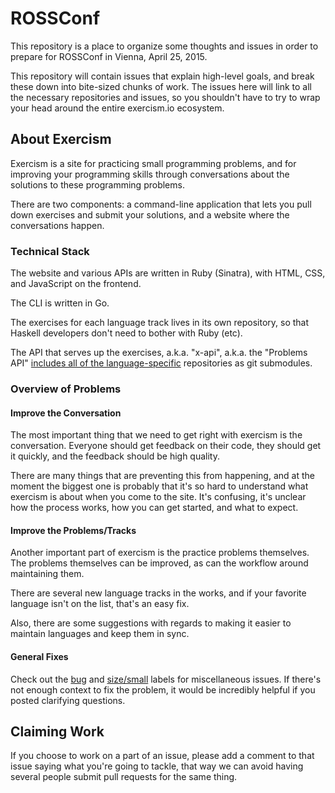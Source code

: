 # ROSSConf

This repository is a place to organize some thoughts and
issues in order to prepare for ROSSConf in Vienna,
April 25, 2015.

This repository will contain issues that explain high-level goals, and
break these down into bite-sized chunks of work. The issues here will
link to all the necessary repositories and issues, so you shouldn't
have to try to wrap your head around the entire exercism.io ecosystem.

## About Exercism

Exercism is a site for practicing small programming problems, and
for improving your programming skills through conversations about the
solutions to these programming problems.

There are two components: a command-line application that lets you pull down
exercises and submit your solutions, and a website where the conversations
happen.

### Technical Stack

The website and various APIs are written in Ruby (Sinatra), with HTML, CSS,
and JavaScript on the frontend.

The CLI is written in Go.

The exercises for each language track lives in its own repository, so that Haskell
developers don't need to bother with Ruby (etc).

The API that serves up the exercises, a.k.a. "x-api", a.k.a. the "Problems API"
[includes all of the language-specific](https://github.com/exercism/x-api/tree/master/problems)
repositories as git submodules.

### Overview of Problems

#### Improve the Conversation

The most important thing that we need to get right with exercism is the conversation.
Everyone should get feedback on their code, they should get it quickly, and the feedback
should be high quality.

There are many things that are preventing this from happening, and at the moment the biggest
one is probably that it's so hard to understand what exercism is about when you come to the
site. It's confusing, it's unclear how the process works, how you can get started, and what
to expect.

#### Improve the Problems/Tracks

Another important part of exercism is the practice problems themselves. The problems themselves
can be improved, as can the workflow around maintaining them.

There are several new language tracks in the works, and if your favorite language isn't on the
list, that's an easy fix.

Also, there are some suggestions with regards to making it easier to maintain languages and keep
them in sync.

#### General Fixes

Check out the [bug](https://github.com/exercism/exercism.io/labels/bug) and
[size/small](https://github.com/exercism/exercism.io/labels/size%2Fsmall)
labels for miscellaneous issues. If there's not enough context to fix the
problem, it would be incredibly helpful if you posted clarifying questions.

## Claiming Work

If you choose to work on a part of an issue, please add a comment to that issue
saying what you're going to tackle, that way we can avoid having several people
submit pull requests for the same thing.
